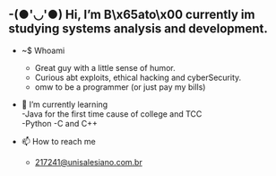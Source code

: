 -(●'◡'●) Hi, I’m B\x65ato\x00 currently im studying systems analysis and development.                            
---
  
- ~$ Whoami
  - Great guy with a little sense of humor.
  - Curious abt exploits, ethical hacking and cyberSecurity.
  - omw to be a programmer (or just pay my bills)
    
- 🌱 I’m currently learning                                                                                                                                                                                                   
  -Java for the first time cause of college and TCC                                                                                                                                                                      
  -Python
  -C and C++
   

- 📫 How to reach me
   - 217241@unisalesiano.com.br
     



<!---
0Beato/0Beato is a ✨ special ✨ repository because its `README.md` (this file) appears on your GitHub profile.
You can click the Preview link to take a look at your changes.
--->
